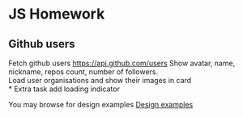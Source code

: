 # JS Homework

## Github users

Fetch github users https://api.github.com/users
Show avatar, name, nickname, repos count, number of followers.  
Load user organisations and show their images in card  
\* Extra task add loading indicator

You may browse for design examples
[Design examples](https://codepen.io/tag/user-card?cursor=ZD0xJm89MCZwPTE=)

